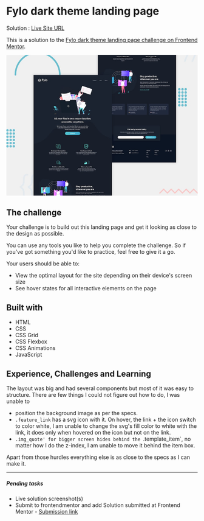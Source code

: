 # Fylo dark theme landing page

Solution : [Live Site URL](https://frontend-mentor-challenges-ecru.vercel.app/fylo-dark-theme-landing-page/)

This is a solution to the [Fylo dark theme landing page challenge on Frontend Mentor](https://www.frontendmentor.io/challenges/fylo-dark-theme-landing-page-5ca5f2d21e82137ec91a50fd).

![Design preview for the Fylo dark theme landing page challenge](./design/desktop-preview.jpg)


## The challenge

Your challenge is to build out this landing page and get it looking as close to the design as possible.

You can use any tools you like to help you complete the challenge. So if you've got something you'd like to practice, feel free to give it a go.

Your users should be able to: 

- View the optimal layout for the site depending on their device's screen size
- See hover states for all interactive elements on the page

## Built with

- HTML
- CSS
- CSS Grid
- CSS Flexbox
- CSS Animations
- JavaScript

## Experience, Challenges and Learning

The layout was big and had several components but most of it was easy to structure. 
There are few things I could not figure out how to do, I was unable to 
  - position the background image as per the specs. 
  - `.feature_link` has a svg icon with it. On hover, the link + the icon switch to color white, I am unable to change the svg's fill color to white with the link, it does only when hovered on the icon but not on the link. 
  - `.img_quote' for bigger screen hides behind the `.template_item`, no matter how I do the z-index, I am unable to move it behind the item box. 

Apart from those hurdles everything else is as close to the specs as I can make it. 

---
##### Pending tasks

- Live solution screenshot(s)
- Submit to frontendmentor and add Solution submitted at Frontend Mentor - [Submission link]()